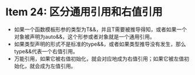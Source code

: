 # Item 24: 区分通用引用和右值引用

- 如果一个函数模板形参的类型为T&&，并且T需要被推导得知，或者如果一个对象被声明为auto&&，这个形参或者对象就是一个通用引用。
- 如果类型声明的形式不是标准的type&&，或者如果类型推导没有发生，那么type&&代表一个右值引用。
- 万能引用，如果它被右值初始化，就会对应地成为右值引用；如果它被左值初始化，就会成为左值引用。
